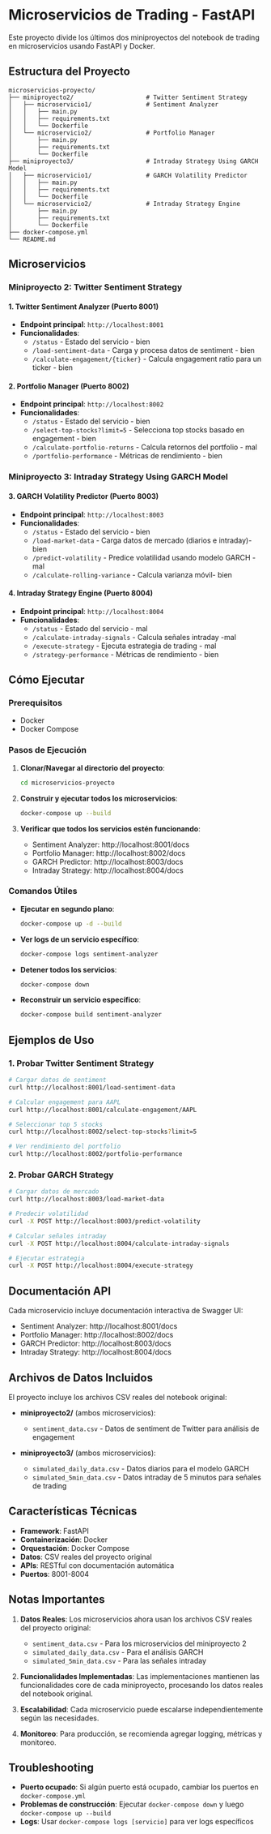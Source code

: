# Microservicios de Trading - FastAPI

Este proyecto divide los últimos dos miniproyectos del notebook de trading en microservicios usando FastAPI y Docker.

## Estructura del Proyecto

```
microservicios-proyecto/
├── miniproyecto2/                    # Twitter Sentiment Strategy
│   ├── microservicio1/               # Sentiment Analyzer
│   │   ├── main.py
│   │   ├── requirements.txt
│   │   └── Dockerfile
│   └── microservicio2/               # Portfolio Manager
│       ├── main.py
│       ├── requirements.txt
│       └── Dockerfile
├── miniproyecto3/                    # Intraday Strategy Using GARCH Model
│   ├── microservicio1/               # GARCH Volatility Predictor
│   │   ├── main.py
│   │   ├── requirements.txt
│   │   └── Dockerfile
│   └── microservicio2/               # Intraday Strategy Engine
│       ├── main.py
│       ├── requirements.txt
│       └── Dockerfile
├── docker-compose.yml
└── README.md
```

## Microservicios

### Miniproyecto 2: Twitter Sentiment Strategy

#### 1. Twitter Sentiment Analyzer (Puerto 8001)
- **Endpoint principal**: `http://localhost:8001`
- **Funcionalidades**:
  - `/status` - Estado del servicio - bien
  - `/load-sentiment-data` - Carga y procesa datos de sentiment - bien
  - `/calculate-engagement/{ticker}` - Calcula engagement ratio para un ticker - bien

#### 2. Portfolio Manager (Puerto 8002)
- **Endpoint principal**: `http://localhost:8002`
- **Funcionalidades**:
  - `/status` - Estado del servicio - bien
  - `/select-top-stocks?limit=5` - Selecciona top stocks basado en engagement - bien
  - `/calculate-portfolio-returns` - Calcula retornos del portfolio - mal
  - `/portfolio-performance` - Métricas de rendimiento - bien

### Miniproyecto 3: Intraday Strategy Using GARCH Model

#### 3. GARCH Volatility Predictor (Puerto 8003)
- **Endpoint principal**: `http://localhost:8003`
- **Funcionalidades**:
  - `/status` - Estado del servicio - bien
  - `/load-market-data` - Carga datos de mercado (diarios e intraday)- bien
  - `/predict-volatility` - Predice volatilidad usando modelo GARCH - mal
  - `/calculate-rolling-variance` - Calcula varianza móvil- bien

#### 4. Intraday Strategy Engine (Puerto 8004)
- **Endpoint principal**: `http://localhost:8004`
- **Funcionalidades**:
  - `/status` - Estado del servicio - mal
  - `/calculate-intraday-signals` - Calcula señales intraday -mal
  - `/execute-strategy` - Ejecuta estrategia de trading - mal
  - `/strategy-performance` - Métricas de rendimiento - bien

## Cómo Ejecutar

### Prerequisitos
- Docker
- Docker Compose

### Pasos de Ejecución

1. **Clonar/Navegar al directorio del proyecto**:
   ```bash
   cd microservicios-proyecto
   ```

2. **Construir y ejecutar todos los microservicios**:
   ```bash
   docker-compose up --build
   ```

3. **Verificar que todos los servicios estén funcionando**:
   - Sentiment Analyzer: http://localhost:8001/docs
   - Portfolio Manager: http://localhost:8002/docs
   - GARCH Predictor: http://localhost:8003/docs
   - Intraday Strategy: http://localhost:8004/docs

### Comandos Útiles

- **Ejecutar en segundo plano**:
  ```bash
  docker-compose up -d --build
  ```

- **Ver logs de un servicio específico**:
  ```bash
  docker-compose logs sentiment-analyzer
  ```

- **Detener todos los servicios**:
  ```bash
  docker-compose down
  ```

- **Reconstruir un servicio específico**:
  ```bash
  docker-compose build sentiment-analyzer
  ```

## Ejemplos de Uso

### 1. Probar Twitter Sentiment Strategy

```bash
# Cargar datos de sentiment
curl http://localhost:8001/load-sentiment-data

# Calcular engagement para AAPL
curl http://localhost:8001/calculate-engagement/AAPL

# Seleccionar top 5 stocks
curl http://localhost:8002/select-top-stocks?limit=5

# Ver rendimiento del portfolio
curl http://localhost:8002/portfolio-performance
```

### 2. Probar GARCH Strategy

```bash
# Cargar datos de mercado
curl http://localhost:8003/load-market-data

# Predecir volatilidad
curl -X POST http://localhost:8003/predict-volatility

# Calcular señales intraday
curl -X POST http://localhost:8004/calculate-intraday-signals

# Ejecutar estrategia
curl -X POST http://localhost:8004/execute-strategy
```

## Documentación API

Cada microservicio incluye documentación interactiva de Swagger UI:

- Sentiment Analyzer: http://localhost:8001/docs
- Portfolio Manager: http://localhost:8002/docs
- GARCH Predictor: http://localhost:8003/docs
- Intraday Strategy: http://localhost:8004/docs

## Archivos de Datos Incluidos

El proyecto incluye los archivos CSV reales del notebook original:

- **miniproyecto2/** (ambos microservicios):
  - `sentiment_data.csv` - Datos de sentiment de Twitter para análisis de engagement

- **miniproyecto3/** (ambos microservicios):
  - `simulated_daily_data.csv` - Datos diarios para el modelo GARCH
  - `simulated_5min_data.csv` - Datos intraday de 5 minutos para señales de trading

## Características Técnicas

- **Framework**: FastAPI
- **Containerización**: Docker
- **Orquestación**: Docker Compose
- **Datos**: CSV reales del proyecto original
- **APIs**: RESTful con documentación automática
- **Puertos**: 8001-8004

## Notas Importantes

1. **Datos Reales**: Los microservicios ahora usan los archivos CSV reales del proyecto original:
   - `sentiment_data.csv` - Para los microservicios del miniproyecto 2
   - `simulated_daily_data.csv` - Para el análisis GARCH
   - `simulated_5min_data.csv` - Para las señales intraday

2. **Funcionalidades Implementadas**: Las implementaciones mantienen las funcionalidades core de cada miniproyecto, procesando los datos reales del notebook original.

3. **Escalabilidad**: Cada microservicio puede escalarse independientemente según las necesidades.

4. **Monitoreo**: Para producción, se recomienda agregar logging, métricas y monitoreo.

## Troubleshooting

- **Puerto ocupado**: Si algún puerto está ocupado, cambiar los puertos en `docker-compose.yml`
- **Problemas de construcción**: Ejecutar `docker-compose down` y luego `docker-compose up --build`
- **Logs**: Usar `docker-compose logs [servicio]` para ver logs específicos
